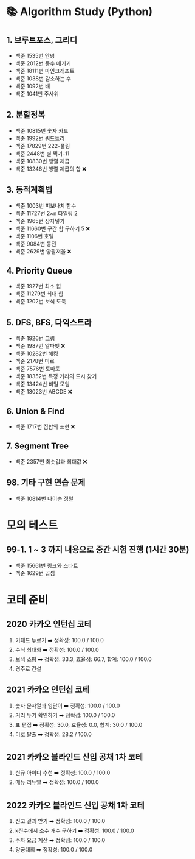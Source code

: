 # 📚 Algorithm Study (Python)

## 1. 브루트포스, 그리디

- 백준 1535번 안녕
- 백준 2012번 등수 매기기
- 백준 18111번 마인크래프트
- 백준 1038번 감소하는 수
- 백준 1092번 배 
- 백준 1041번 주사위

## 2. 분할정복

- 백준 10815번 숫자 카드
- 백준 1992번 쿼드트리
- 백준 17829번 222-풀링
- 백준 2448번 별 찍기-11
- 백준 10830번 행렬 제곱
- 백준 13246번 행렬 제곱의 합 ❌

## 3. 동적계획법

- 백준 1003번 피보나치 함수
- 백준 11727번 2×n 타일링 2
- 백준 1965번 상자넣기
- 백준 11660번 구간 합 구하기 5 ❌
- 백준 1106번 호텔
- 백준 9084번 동전
- 백준 2629번 양팔저울 ❌


## 4. Priority Queue

- 백준 1927번 최소 힙
- 백준 11279번 최대 힙
- 백준 1202번 보석 도둑


## 5. DFS, BFS, 다익스트라

- 백준 1926번 그림
- 백준 1987번 알파벳 ❌
- 백준 10282번 해킹
- 백준 2178번 미로
- 백준 7576번 토마토
- 백준 18352번 특정 거리의 도시 찾기
- 백준 13424번 비밀 모임
- 백준 13023번 ABCDE ❌


## 6. Union & Find

- 백준 1717번 집합의 표현 ❌


## 7. Segment Tree

- 백준 2357번 최솟값과 최대값 ❌


## 98. 기타 구현 연습 문제

- 백준 10814번 나이순 정렬


# 모의 테스트

## 99-1.  1 ~ 3 까지 내용으로 중간 시험 진행 (1시간 30분)

- 백준 15661번 링크와 스타트
- 백준 1629번 곱셈


# 코테 준비

## 2020 카카오 인턴십 코테

1. 키패드 누르기 ➡️ 정확성: 100.0 / 100.0
2. 수식 최대화  ➡️ 정확성: 100.0 / 100.0
3. 보석 쇼핑 ➡️ 정확성: 33.3, 효율성: 66.7, 합계: 100.0 / 100.0
4. 경주로 건설


## 2021 카카오 인턴십 코테

1. 숫자 문자열과 영단어 ➡️ 정확성: 100.0 / 100.0
2. 거리 두기 확인하기 ➡️ 정확성: 100.0 / 100.0
3. 표 편집 ➡️ 정확성: 30.0, 효율성: 0.0, 합계: 30.0 / 100.0
4. 미로 탈출 ➡️ 정확성: 28.2 / 100.0


## 2021 카카오 블라인드 신입 공채 1차 코테
1. 신규 아이디 추천 ➡️ 정확성: 100.0 / 100.0
2. 메뉴 리뉴얼 ➡️ 정확성: 100.0 / 100.0


## 2022 카카오 블라인드 신입 공채 1차 코테

1. 신고 결과 받기 ➡️ 정확성: 100.0 / 100.0
2. k진수에서 소수 개수 구하기 ➡️ 정확성: 100.0 / 100.0
3. 주차 요금 계산 ➡️ 정확성: 100.0 / 100.0
4. 양궁대회 ➡️ 정확성: 100.0 / 100.0